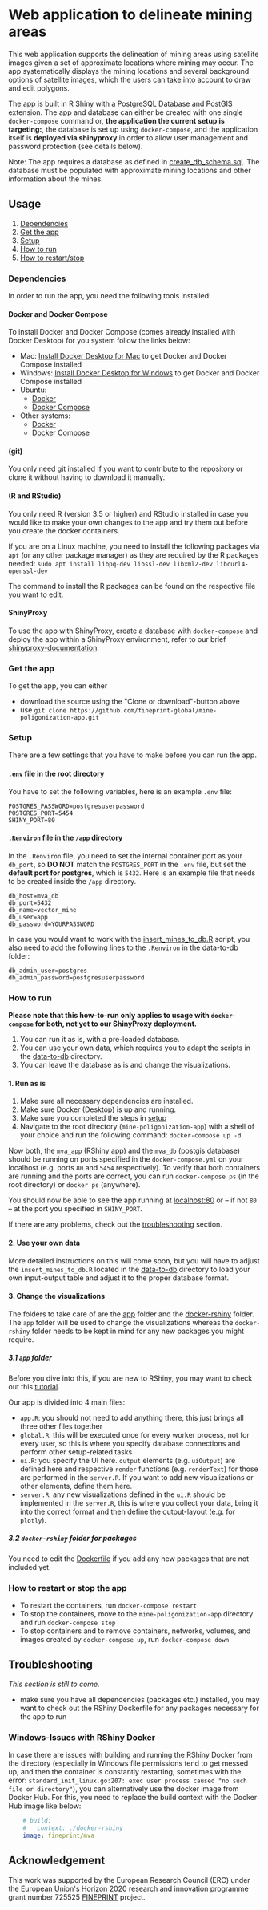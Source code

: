 # Web application to delineate mining areas

This web application supports the delineation of mining areas using satellite images given a set of approximate locations where mining may occur. The app systematically displays the mining locations and several background options of satellite images, which the users can take into account to draw and edit polygons.

The app is built in R Shiny with a PostgreSQL Database and PostGIS extension. The app and database can either be created with one single `docker-compose` command or, **the application the current setup is targeting:**, the database is set up using `docker-compose`, and the application itself is **deployed via shinyproxy** in order to allow user management and password protection (see details below).

Note: The app requires a database as defined in [create_db_schema.sql](db/data/create_db_schema.sql). The database must be populated with approximate mining locations and other information about the mines.

## Usage
1. [Dependencies](#dependencies)
2. [Get the app](#get-the-app)
3. [Setup](#setup)
4. [How to run](#how-to-run)
5. [How to restart/stop](#how-to-restart-or-stop-the-app)

### Dependencies
In order to run the app, you need the following tools installed:

#### Docker and Docker Compose
To install Docker and Docker Compose (comes already installed with Docker Desktop) for you system follow the links below:

- Mac: [Install Docker Desktop for Mac](https://docs.docker.com/docker-for-mac/install/) to get Docker and Docker Compose installed
- Windows: [Install Docker Desktop for Windows](https://docs.docker.com/docker-for-windows/install/) to get Docker and Docker Compose installed
- Ubuntu:
    - [Docker](https://docs.docker.com/install/linux/docker-ce/ubuntu/)
    - [Docker Compose](https://docs.docker.com/compose/install/)
- Other systems:
    - [Docker](https://docs.docker.com/install/)
    - [Docker Compose](https://docs.docker.com/compose/install/)

#### (git)
You only need git installed if you want to contribute to the repository or clone it without having to download it manually.

#### (R and RStudio)
You only need R (version 3.5 or higher) and RStudio installed in case you would like to make your own changes to the app and try them out before you create the docker containers.

If you are on a Linux machine, you need to install the following packages via `apt` (or any other package manager) as they are required by the R packages needed:
`sudo apt install libpq-dev libssl-dev libxml2-dev libcurl4-openssl-dev`

The command to install the R packages can be found on the respective file you want to edit.

#### ShinyProxy
To use the app with ShinyProxy, create a database with `docker-compose` and deploy the app within a ShinyProxy environment, refer to our brief [shinyproxy-documentation](shinyproxy/README.md).

### Get the app
To get the app, you can either

- download the source using the "Clone or download"-button above
- use `git clone https://github.com/fineprint-global/mine-poligonization-app.git`

### Setup
There are a few settings that you have to make before you can run the app.

#### `.env` file in the root directory
You have to set the following variables, here is an example `.env` file:

```
POSTGRES_PASSWORD=postgresuserpassword
POSTGRES_PORT=5454
SHINY_PORT=80
```

#### `.Renviron` file in the `/app` directory
In the `.Renviron` file, you need to set the internal container port as your `db_port`, so **DO NOT** match the `POSTGRES_PORT` in the `.env` file, but set the **default port for postgres**, which is `5432`. Here is an example file that needs to be created inside the `/app` directory.

```
db_host=mva_db
db_port=5432
db_name=vector_mine
db_user=app
db_password=YOURPASSWORD
```

In case you would want to work with the [insert_mines_to_db.R](db/data-to-db/insert_mines_to_db.R) script, you also need to add the following lines to the `.Renviron` in the [data-to-db](db/data-to-db/) folder:

```
db_admin_user=postgres
db_admin_password=postgresuserpassword
```

### How to run
**Please note that this how-to-run only applies to usage with `docker-compose` for both, not yet to our ShinyProxy deployment.**

1. You can run it as is, with a pre-loaded database.
2. You can use your own data, which requires you to adapt the scripts in the [data-to-db](db/data-to-db) directory.
3. You can leave the database as is and change the visualizations.

#### 1. Run as is

1. Make sure all necessary dependencies are installed.
2. Make sure Docker (Desktop) is up and running.
3. Make sure you completed the steps in [setup](#setup)
4. Navigate to the root directory (`mine-poligonization-app`) with a shell of your choice and run the following command:
`docker-compose up -d`

Now both, the `mva_app` (RShiny app) and the `mva_db` (postgis database) should be running on ports specified in the `docker-compose.yml` on your localhost (e.g. ports `80` and `5454` respectively). To verify that both containers are running and the ports are correct, you can run `docker-compose ps` (in the root directory) or `docker ps` (anywhere).

You should now be able to see the app running at [localhost:80](localhost:80) or – if not `80` – at the port you specified in `SHINY_PORT`.

If there are any problems, check out the [troubleshooting](#troubleshooting) section.

#### 2. Use your own data
More detailed instructions on this will come soon, but you will have to adjust the `insert_mines_to_db.R` located in the [data-to-db](db/data-to-db) directory to load your own input-output table and adjust it to the proper database format.

#### 3. Change the visualizations
The folders to take care of are the [app](app/) folder and the [docker-rshiny](docker-rshiny/) folder. The `app` folder will be used to change the visualizations whereas the `docker-rshiny` folder needs to be kept in mind for any new packages you might require.

##### 3.1 `app` folder
Before you dive into this, if you are new to RShiny, you may want to check out this [tutorial](https://shiny.rstudio.com/tutorial/).

Our app is divided into 4 main files:

- `app.R`: you should not need to add anything there, this just brings all three other files together
- `global.R`: this will be executed once for every worker process, not for every user, so this is where you specify database connections and perform other setup-related tasks
- `ui.R`: you specify the UI here. `output` elements (e.g. `uiOutput`) are defined here and respective `render` functions (e.g. `renderText`) for those are performed in the `server.R`. If you want to add new visualizations or other elements, define them here.
- `server.R`: any new visualizations defined in the `ui.R` should be implemented in the `server.R`, this is where you collect your data, bring it into the correct format and then define the output-layout (e.g. for `plotly`).

##### 3.2 `docker-rshiny` folder for packages
You need to edit the [Dockerfile](docker-rshiny/Dockerfile) if you add any new packages that are not included yet.

### How to restart or stop the app
- To restart the containers, run `docker-compose restart`
- To stop the containers, move to the `mine-poligonization-app` directory and run `docker-compose stop`
- To stop containers and to remove containers, networks, volumes, and images created by `docker-compose up`, run `docker-compose down`

## Troubleshooting
*This section is still to come.*

- make sure you have all dependencies (packages etc.) installed, you may want to check out the RShiny Dockerfile for any packages necessary for the app to run

### Windows-Issues with RShiny Docker

In case there are issues with building and running the RShiny Docker from the directory (especially in Windows file permissions tend to get messed up, and then the container is constantly restarting, sometimes with the error: `standard_init_linux.go:207: exec user process caused "no such file or directory"`), you can alternatively use the docker image from Docker Hub. For this, you need to replace the build context with the Docker Hub image like below:
```YAML
    # build:
    #   context: ./docker-rshiny
    image: fineprint/mva
```

## Acknowledgement
This work was supported by the European Research Council (ERC) under the European Union's Horizon 2020 research and innovation programme grant number 725525 [FINEPRINT](https://www.fineprint.global/) project. 
